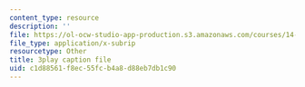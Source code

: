 ```yaml
---
content_type: resource
description: ''
file: https://ol-ocw-studio-app-production.s3.amazonaws.com/courses/14-01-principles-of-microeconomics-fall-2018/c1d88561f8ec55fcb4a8d88eb7db1c90_OkTw766oCs.vtt
file_type: application/x-subrip
resourcetype: Other
title: 3play caption file
uid: c1d88561-f8ec-55fc-b4a8-d88eb7db1c90
---
```


